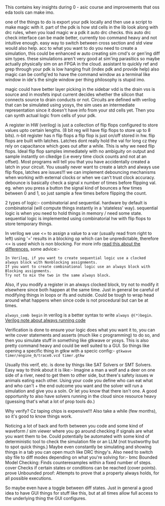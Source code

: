 This contains key insights during 0 - asic course and improvements that oss eda tools can make imo.

one of the things to do is export your pdk locally and then use a script to make magic with it.
part of the pdk is how std cells in the lib look along with drc rules, when you load magic w a pdk it auto drc checks.
this auto drc check interface can be made better, currently too command heavy and not intuitive enough.
easy way to switch between cross section and std view would also help.
acc to what you want to do you need to create a simulation, this could be enhanced w auto creating sim cmd's or gen'ing diff sim types.
these simulations aren't very good at sim'ing parasitics so maybe actually physically sim on an FPGA in the cloud.
assistant to quickly ref and grep through your pdk is low hanging fruit (index pdk and provide help)
also magic can be config'ed to have the command window as a terminal like window in ide's the single window per thing philosophy is stupid imo.

magic could have better layer picking in the sidebar
vdd is the drain vss is source and in mosfets input current decides whether the silicon that connects source to drain conducts or not.
Circuits are defined with verilog that can be simulated using yosys, the sim uses an intermediate representation since it doesn't have info from your std cells yet.
Then you can synth actual logic from cells of your pdk.

A register in HW (verilog) is just a collection of flip flops configured to store values upto certain lengths.
(8 bit reg will have flip flops to store up to 8 bits).
n-bit register has n flip flops a flip flop is just on/off stored in hw.
flip flops are built with latches.
Latches dont really hold the val for long cz they rely on capacitance which goes out after a while.
This is why we need flip flops.
Ideal flip flop samples immediately with no ambiguity on output and sample instantly on clkedge (i.e every time clock counts and not at an offset).
Most programs will tell you that you have accidentally created a latch in your circuit.
You usually never want to create a latch and always use flip flops, latches are issues!!!
we can implement debouncing mechanisms when working with external clocks or when we can't trust clock accuracy.
debounce is basically check a signal x number of times before flipping val.
eg. when you press a button the signal kind of bounces a few times between 0 and 1, so just sample a few times
before flipping the count.

2 types of logic:- combinatorial and sequential.
hardware by default is combinatorial (will compute things instantly in a 'stateless' way).
sequential logic is when you need to hold things in memory / need some state.
sequential logic is implemented using combinatorial hw with flip flops to store temporary things.

In verilog we use <= to assign a value to a var (usually read from right to left)
using '=' results in a blocking op which can be unpredictable, therefore <= is used which is non blocking.
For more info [read this about the differences.](https://www.perplexity.ai/search/blocking-vs-non-blocking-assig-RkHCoI1nS_OPGGIdcf.EWg)
some advice:-

```
In Verilog, if you want to create sequential logic use a clocked always block with Nonblocking assignments.
If you want to create combinational logic use an always block with Blocking assignments.
Try not to mix the two in the same always block.
```

Also, if you modify a register in an always clocked block, try not to modify it elsewhere since both happen at the same time.
Just in general be careful of modifying things in loops or ifs and outside.
Could be tough to wrap head around what happens when since code is not procedural but can be at times.

`always_comb begin` in verilog is a better syntax to write `always @(*)begin`.
[Verilog note about always running code](https://chatgpt.com/share/6813f4ca-1850-8000-aec0-12fcf59bf812)

Verification is done to ensure your logic does what you want it to, you can write cover statements and asserts
(much like c programming) to do so, and then you simulate stuff in something like gtkwave or yosys.
This is also pretty command heavy and could be well suited to a GUI.
So things like opening a specific thing in gtkw with a specic config:-
`gtkwave timer/engine_0/trace0.vcd timer.gtkw`

Usually this verif, etc. is done by things like SAT Solvers or SMT Solvers.
Easy way to think about it is like:-
Imagine a man a wolf and a deer on one side of a river, need to get them to other side, but there's safety issues w animals eating each other.
Using your code you define who can eat what and who can't + the end outcome you want and the solver will run a simulation and give you a soln.
Or let you know that there isn't one.
A good opportunity to also have solvers running in the cloud since resource heavy (guessing that's what a lot of prop tools do.)

Why verify? Cz taping chips is expensive!!! Also take a while (few months), so it's good to know things work.

Noticing a lot of back and forth between you code and some kind of waveform / sim viewer where you go around checking if signals are what you want them to be.
Could potentially be automated with some kind of deterministic tool to check the simulation file or an LLM (not trustworthy but to spot quick things.)
Maybe even constantly be simulating and showing things in a tab you can open much like DRC thingy's.
Also need to switch sby file to diff modes depending on what you're solving for:-
bmc   	Bounded Model Checking: Finds counterexamples within a fixed number of steps.
cover 	Checks if certain states or conditions can be reached (cover points).
prove 	Unbounded proof: Attempts to prove that a property always holds, for all possible executions.

So maybe even have a toggle between diff states. Just in general a good idea to have GUI things for stuff like this, but at all times allow full access to the underlying thing the GUI configures.

